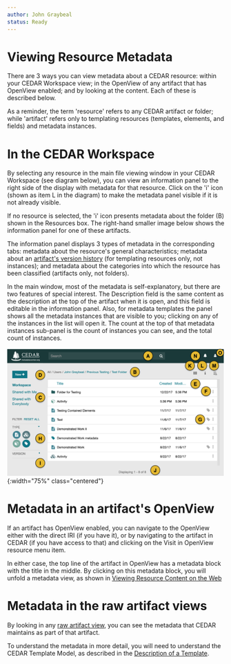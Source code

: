 ```yaml
---
author: John Graybeal
status: Ready
---
```

# Viewing Resource Metadata

There are 3 ways you can view metadata about a CEDAR resource: within your CEDAR Workspace view; in the OpenView of any artifact that has OpenView enabled; and by looking at the content. Each of these is described below.

As a reminder, the term 'resource' refers to any CEDAR artifact or folder; while 'artifact' refers only to templating resources (templates, elements, and fields) and metadata instances. 

<h1>In the CEDAR Workspace</h1>

By selecting any resource in the main file viewing window in your CEDAR Workspace (see diagram below), you can view an information panel to the right side of the display
with metadata for that resource.
Click on the 'i' icon (shown as item L in the diagram) to make the metadata panel visible
if it is not already visible.

If no resource is selected, the 'i' icon presents metadata about the folder (B) shown in the Resources box. The right-hand smaller image below shows the information panel for one of these artifacts.

The information panel displays 3 types of metadata in the corresponding tabs: metadata about the resource's general characteristics; metadata about an <a href="https://metadatacenter.github.io/cedar-manual/sections/c4/updating_and_versioning/">artifact's version history</a> (for templating resources only, not instances); and metadata about the categories into which the resource has been classified (artifacts only, not folders).

In the main window, most of the metadata is self-explanatory, but there are two features of special interest. The Description field is the same content as the description at the top of the artifact when it is open, and this field is editable in the information panel. Also, for metadata templates the panel shows all the metadata instances that are visible to you; clicking on any of the instances in the list will open it. The count at the top of that metadata instances sub-panel is the count of instances you can see, and the total count of instances.

![](../../../img/userguide/cedar-workspace-annotated-20190911.png){:width="75%" class="centered"}

<h1>Metadata in an artifact's OpenView</h1>

If an artifact has OpenView enabled, you can navigate to the OpenView either with the direct IRI (if you have it), or by navigating to the artifact in CEDAR (if you have access to that) and clicking on the Visit in OpenView resource menu item. 

In either case, the top line of the artifact in OpenView has a metadata block with the title in the middle. By clicking on this metadata block, you will unfold a metadata view, as shown in [Viewing Resource Content on the Web](https://metadatacenter.github.io/cedar-manual/sections/a3/3_viewing_resource_content_on_the_web/)

<h1>Metadata in the raw artifact views</h1>

By looking in any [raw artifact view](https://metadatacenter.github.io/cedar-manual/sections/a3/4_viewing_resource_as_raw_json/),
you can see the metadata that CEDAR maintains as part of that artifact.

To understand the metadata in more detail, 
you will need to understand the CEDAR Template Model, as described in the [Description of a Template](https://metadatacenter.github.io/cedar-manual/cedar_templates/c1_description_of_a_template/).
